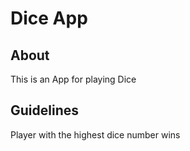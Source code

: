 # Dice App

## About

This is an App for playing Dice

## Guidelines

Player with the highest dice number wins
